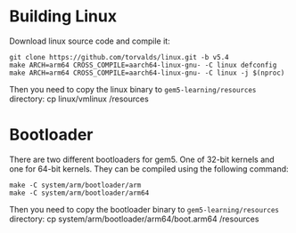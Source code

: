 # Building Linux
Download linux source code and compile it:

    git clone https://github.com/torvalds/linux.git -b v5.4
    make ARCH=arm64 CROSS_COMPILE=aarch64-linux-gnu- -C linux defconfig
    make ARCH=arm64 CROSS_COMPILE=aarch64-linux-gnu- -C linux -j $(nproc)

Then you need to copy the linux binary to `gem5-learning/resources` directory:
    cp linux/vmlinux <gem5-learning>/resources

# Bootloader
There are two different bootloaders for gem5. One of 32-bit kernels and one for 64-bit kernels. They can be compiled using the following command:

    make -C system/arm/bootloader/arm
    make -C system/arm/bootloader/arm64

Then you need to copy the bootloader binary to `gem5-learning/resources` directory:
    cp system/arm/bootloader/arm64/boot.arm64 <gem5-learning>/resources
